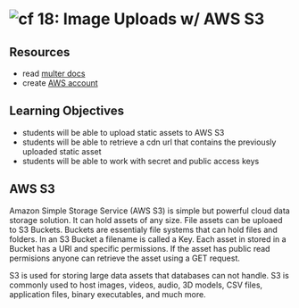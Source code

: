 ![cf](http://i.imgur.com/7v5ASc8.png) 18: Image Uploads w/ AWS S3
===

## Resources
* read [multer docs](https://github.com/expressjs/multer)
* create [AWS account](https://aws.amazon.com/)

## Learning Objectives
* students will be able to upload static assets to AWS S3
* students will be able to retrieve a cdn url that contains the previously uploaded static asset
* students will be able to work with secret and public access keys

## AWS S3
Amazon Simple Storage Service (AWS S3) is simple but powerful cloud data storage solution. It can hold assets of any size. File assets can be uploaed to S3 Buckets. Buckets are essentialy file systems that can hold files and folders. In an S3 Bucket a filename is called a Key. Each asset in stored in a Bucket has a URI and specific permissions. If the asset has public read permisions anyone can retrieve the asset using a GET request. 

S3 is used for storing large data assets that databases can not handle. S3 is commonly used to host images, videos, audio, 3D models, CSV files, application files, binary executables, and much more. 
